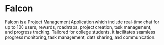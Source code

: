 # Falcon
Falcon is a Project Management Application which include real-time chat for up to 100 users, rewards, roadmaps, project creation, task management, and progress tracking. Tailored for college students, it facilitates seamless progress monitoring, task management, data sharing, and communication.
